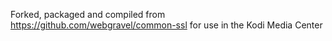 Forked, packaged and compiled from https://github.com/webgravel/common-ssl for use in the Kodi Media Center
